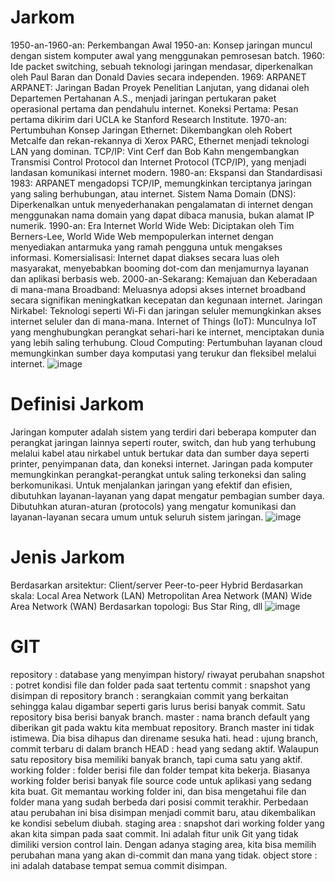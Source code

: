 # Jarkom
1950-an-1960-an: Perkembangan Awal
1950-an: Konsep jaringan muncul dengan sistem komputer awal yang menggunakan pemrosesan batch.
1960: Ide packet switching, sebuah teknologi jaringan mendasar, diperkenalkan oleh Paul Baran dan Donald Davies secara independen.
1969: ARPANET
ARPANET: Jaringan Badan Proyek Penelitian Lanjutan, yang didanai oleh Departemen Pertahanan A.S., menjadi jaringan pertukaran paket operasional pertama dan pendahulu internet.
Koneksi Pertama: Pesan pertama dikirim dari UCLA ke Stanford Research Institute.
1970-an: Pertumbuhan Konsep Jaringan
Ethernet: Dikembangkan oleh Robert Metcalfe dan rekan-rekannya di Xerox PARC, Ethernet menjadi teknologi LAN yang dominan.
TCP/IP: Vint Cerf dan Bob Kahn mengembangkan Transmisi Control Protocol dan Internet Protocol (TCP/IP), yang menjadi landasan komunikasi internet modern.
1980-an: Ekspansi dan Standardisasi
1983: ARPANET mengadopsi TCP/IP, memungkinkan terciptanya jaringan yang saling berhubungan, atau internet.
Sistem Nama Domain (DNS): Diperkenalkan untuk menyederhanakan pengalamatan di internet dengan menggunakan nama domain yang dapat dibaca manusia, bukan alamat IP numerik.
1990-an: Era Internet
World Wide Web: Diciptakan oleh Tim Berners-Lee, World Wide Web mempopulerkan internet dengan menyediakan antarmuka yang ramah pengguna untuk mengakses informasi.
Komersialisasi: Internet dapat diakses secara luas oleh masyarakat, menyebabkan booming dot-com dan menjamurnya layanan dan aplikasi berbasis web.
2000-an-Sekarang: Kemajuan dan Keberadaan di mana-mana
Broadband: Meluasnya adopsi akses internet broadband secara signifikan meningkatkan kecepatan dan kegunaan internet.
Jaringan Nirkabel: Teknologi seperti Wi-Fi dan jaringan seluler memungkinkan akses internet seluler dan di mana-mana.
Internet of Things (IoT): Munculnya IoT yang menghubungkan perangkat sehari-hari ke internet, menciptakan dunia yang lebih saling terhubung.
Cloud Computing: Pertumbuhan layanan cloud memungkinkan sumber daya komputasi yang terukur dan fleksibel melalui internet.
![image](https://github.com/6ixa6/UTS-Strukdat/assets/149500578/8529597b-a5b3-4849-b976-16a822d35b24)
# Definisi Jarkom
Jaringan komputer adalah sistem yang terdiri dari beberapa komputer dan perangkat jaringan lainnya seperti router, switch, dan hub yang terhubung melalui kabel atau nirkabel untuk bertukar data dan sumber daya seperti printer, penyimpanan data, dan koneksi internet.
Jaringan pada komputer memungkinkan perangkat-perangkat untuk saling terkoneksi dan saling berkomunikasi.
Untuk menjalankan jaringan yang efektif dan efisien, dibutuhkan layanan-layanan yang dapat mengatur pembagian sumber daya.
Dibutuhkan aturan-aturan (protocols) yang mengatur komunikasi dan layanan-layanan secara umum untuk seluruh sistem jaringan.
![image](https://github.com/6ixa6/UTS-Strukdat/assets/149500578/e5d3732e-b35c-4f27-9525-6fcc2ffe931c)
# Jenis Jarkom
Berdasarkan arsitektur: 
Client/server
Peer-to-peer
Hybrid
Berdasarkan skala:
Local Area Network (LAN)
Metropolitan Area Network (MAN)
Wide Area Network (WAN)
Berdasarkan topologi:
Bus
Star
Ring, dll
![image](https://github.com/6ixa6/UTS-Strukdat/assets/149500578/82e191ff-0e32-45c2-8ef6-52107ecdf8c2)

# 
# GIT
repository : database yang menyimpan history/ riwayat perubahan
snapshot : potret kondisi file dan folder pada saat tertentu
commit : snapshot yang disimpan di repository
branch : serangkaian commit yang berkaitan sehingga kalau digambar seperti garis lurus berisi banyak commit. Satu repository bisa berisi banyak branch.
master : nama branch default yang diberikan git pada waktu kita membuat repository. Branch master ini tidak istimewa. Dia bisa dihapus dan direname sesuka hati.
head : ujung branch, commit terbaru di dalam branch
HEAD : head yang sedang aktif. Walaupun satu repository bisa memiliki banyak branch, tapi cuma satu yang aktif.
working folder : folder berisi file dan folder tempat kita bekerja. Biasanya working folder berisi banyak file source code untuk aplikasi yang sedang kita buat. Git memantau working folder ini, dan bisa mengetahui file dan folder mana yang sudah berbeda dari posisi commit terakhir. Perbedaan atau perubahan ini bisa disimpan menjadi commit baru, atau dikembalikan ke kondisi sebelum diubah.
staging area : snapshot dari working folder yang akan kita simpan pada saat commit. Ini adalah fitur unik Git yang tidak dimiliki version control lain. Dengan adanya staging area, kita bisa memilih perubahan mana yang akan di-commit dan mana yang tidak.
object store : ini adalah database tempat semua commit disimpan.
